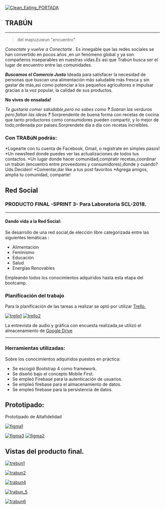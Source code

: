 <a href="https://ibb.co/mKSS68"><img src="https://preview.ibb.co/knsum8/Clean_Eating_PORTADA.jpg" alt="Clean_Eating_PORTADA" border="0"></a>


## TRABÚN
---

> del  mapuzuwun  "encuentro"

_Conectate y vuelve a Conectarte_    . 
Es innegable  que las redes sociales se han convertido en pocos años ,en un fenómeno global y ya son compañeros inseparables en nuestras vidas.Es asi que Trabún busca ser el lugar de encuentro entre las comunidades.

**_Buscamos el Comercio Justo_** Ideada para satisfacer la necesidad de personas que buscan una alimentación más saludable más fresca y sin gastar de más,asi como potenciar a los pequeños agricultores e impulsar gracias a la voz popular, la calidad de sus productos.

**No vives de ensalada!**


_Te gustaria comer saludable,pero no sabes como **?** Sobran las verduras pero faltan las ideas **?**_
Sorprendente de buena forma con recetas de cocina que tanto productores como consumidores
pueden compartir, y lo mejor de todo,ordenada por paises.Sorprendete día a día con recetas increíbles.

### Con TRABúN podrás:
*Logearte con tu cuenta de Facebook, Gmail, o registrate en simples pasos!
*Un newsfeed donde puedes ver las actualizaciones de todos tus contactos.
*Un lugar donde hacer comunidad,compratir recetas,coordinar un trabún (encuentro entre proveedores y consumidores),donde y cuando?Uds.Deciden! 
*Comentar,dar like a tus post favoritos
*Agrega amigos, amplia tu comunidad, comparte!



## Red Social

### PRODUCTO FINAL -SPRINT 3- Para Laboratoria SCL-2018.

---

#### Dando vida a la  Red Social:
Se desarrollo de una red social,de elección libre categorizada entre las siguientes temáticas :

* Alimentación
* Feminismo
* Educación
* Salud
* Energías Renovables 

Empleando todos los conocimientos adquiridos hasta esta etapa del bootcamp.



### Planificación del trabajo
Para la planificación de las tareas a realizar se optó por utilizar [Trello.][linkTrello]


[linkTrello]: https://trello.com/b/hEuPyJNp/proyecto-3-red-social


<a href="https://ibb.co/dj8v9T"><img src="https://preview.ibb.co/mM6RG8/trello1.png" alt="trello1" border="0"></a>
<a href="https://ibb.co/gq5Lb8"><img src="https://preview.ibb.co/j3zP3o/trello2.png" alt="trello2" border="0"></a>

 La entrevista de audio y gráfica con encuesta realizada,se utilizó el almacenamiento de  [Google Drive][linkDrive]


 [linkDrive]:https://drive.google.com/open?id=1i61SE1Qx7rqjbJuJqLJ1h6HrWiFJHJdfON1rPWwJaZM


----

### Herramientas utilizadas:

Sobre los conocimientos adquiridos puestos en práctica:

* Se escogió Bootstrap 4 como framework.
* Se diseñó bajo el concepto Mobile First.
* Se empleó Firebase para la autenticación de usuarios.
* Se empleó firebase para el almacenamiento de datos.
* Se empleó firebase para la persistencia de datos.

## Prototipado:

Prototipado de Altafidelidad

<a href="https://ibb.co/cdROUT"><img src="https://preview.ibb.co/frLTw8/figma1.png" alt="figma1" border="0"></a>


<a href="https://imgbb.com/"><img src="https://image.ibb.co/cA4XOo/figma3.png" alt="figma3" border="0"></a>
<a href="https://imgbb.com/"><img src="https://image.ibb.co/kjh8w8/figma2.png" alt="figma2" border="0"></a>


## Vistas del producto final.


<a href="https://imgbb.com/"><img src="https://image.ibb.co/k7A3w8/trebun1.png" alt="trebun1" border="0"></a>


<a href="https://imgbb.com/"><img src="https://image.ibb.co/k6cSOo/trabun2.png" alt="trabun2" border="0"></a>


<a href="https://imgbb.com/"><img src="https://image.ibb.co/maxiw8/trabun4.png" alt="trabun4" border="0"></a>


<a href="https://imgbb.com/"><img src="https://image.ibb.co/d7dZ3o/trabun_5.png" alt="trabun_5" border="0"></a>


<a href="https://imgbb.com/"><img src="https://image.ibb.co/fDBAb8/trabun6.png" alt="trabun6" border="0"></a>











